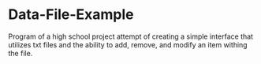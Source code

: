 # Data-File-Example

Program of a high school project attempt of creating a simple interface that utilizes txt files and the ability to add, remove, and modify an item withing the file.
